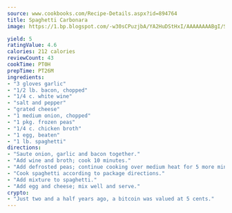 ```yaml
---
source: www.cookbooks.com/Recipe-Details.aspx?id=894764
title: Spaghetti Carbonara
image: https://1.bp.blogspot.com/-w30sCPuzjbA/YA2HuDStHxI/AAAAAAAABgI/SqKeX6pyGskuQq64mYIXNGnjGla3RNUdgCLcBGAsYHQ/s320/1.png

yield: 5
ratingValue: 4.6
calories: 212 calories
reviewCount: 43
cookTime: PT0H
prepTime: PT26M
ingredients:
- "3 gloves garlic"
- "1/2 lb. bacon, chopped"
- "1/4 c. white wine"
- "salt and pepper"
- "grated cheese"
- "1 medium onion, chopped"
- "1 pkg. frozen peas"
- "1/4 c. chicken broth"
- "1 egg, beaten"
- "1 lb. spaghetti"
directions:
- "Saute onion, garlic and bacon together."
- "Add wine and broth; cook 10 minutes."
- "Add defrosted peas; continue cooking over medium heat for 5 more minutes."
- "Cook spaghetti according to package directions."
- "Add mixture to spaghetti."
- "Add egg and cheese; mix well and serve."
crypto:
- "Just two and a half years ago, a bitcoin was valued at 5 cents."
---
```

